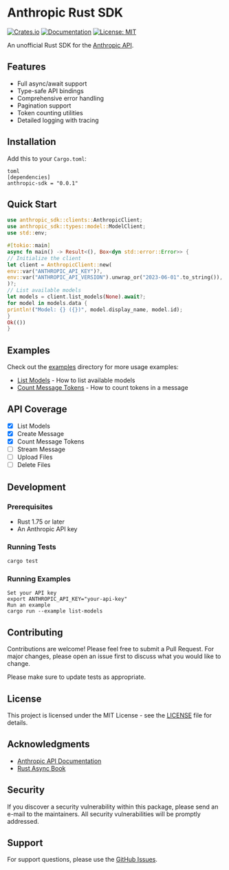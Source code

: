 # Anthropic Rust SDK

[![Crates.io](https://img.shields.io/crates/v/anthropic-sdk.svg)](https://crates.io/crates/anthropic-sdk)
[![Documentation](https://docs.rs/anthropic-sdk/badge.svg)](https://docs.rs/anthropic-sdk)
[![License: MIT](https://img.shields.io/badge/License-MIT-yellow.svg)](https://opensource.org/licenses/MIT)

An unofficial Rust SDK for the [Anthropic API](https://docs.anthropic.com/claude/reference/getting-started).

## Features

- Full async/await support
- Type-safe API bindings
- Comprehensive error handling
- Pagination support
- Token counting utilities
- Detailed logging with tracing

## Installation

Add this to your `Cargo.toml`:

```
toml
[dependencies]
anthropic-sdk = "0.0.1"
```

## Quick Start

```rust
use anthropic_sdk::clients::AnthropicClient;
use anthropic_sdk::types::model::ModelClient;
use std::env;

#[tokio::main]
async fn main() -> Result<(), Box<dyn std::error::Error>> {
// Initialize the client
let client = AnthropicClient::new(
env::var("ANTHROPIC_API_KEY")?,
env::var("ANTHROPIC_API_VERSION").unwrap_or("2023-06-01".to_string()),
)?;
// List available models
let models = client.list_models(None).await?;
for model in models.data {
println!("Model: {} ({})", model.display_name, model.id);
}
Ok(())
}
```


## Examples

Check out the [examples](./examples) directory for more usage examples:

- [List Models](./examples/list-models/src/main.rs) - How to list available models
- [Count Message Tokens](./examples/count-message-tokens/src/main.rs) - How to count tokens in a message

## API Coverage

- [x] List Models
- [x] Create Message
- [x] Count Message Tokens
- [ ] Stream Message
- [ ] Upload Files
- [ ] Delete Files

## Development

### Prerequisites

- Rust 1.75 or later
- An Anthropic API key

### Running Tests

```bash
cargo test
```

### Running Examples

```basg
Set your API key
export ANTHROPIC_API_KEY="your-api-key"
Run an example
cargo run --example list-models
```


## Contributing

Contributions are welcome! Please feel free to submit a Pull Request. For major changes, please open an issue first to discuss what you would like to change.

Please make sure to update tests as appropriate.

## License

This project is licensed under the MIT License - see the [LICENSE](LICENSE) file for details.

## Acknowledgments

- [Anthropic API Documentation](https://docs.anthropic.com/claude/reference/getting-started)
- [Rust Async Book](https://rust-lang.github.io/async-book/)

## Security

If you discover a security vulnerability within this package, please send an e-mail to the maintainers. All security vulnerabilities will be promptly addressed.

## Support

For support questions, please use the [GitHub Issues](https://github.com/yourusername/anthropic-sdk/issues).